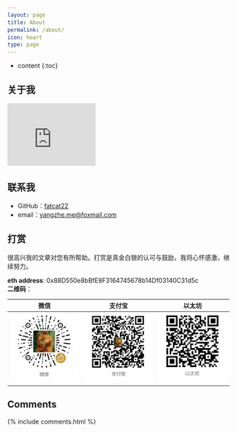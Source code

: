 ```yaml
---
layout: page
title: About
permalink: /about/
icon: heart
type: page
---
```


* content
{:toc}

## 关于我

<iframe src="https://githubbadge.appspot.com/fatcat22?s=1" style="border: 0;height: 142px;width: 200px;overflow: hidden;" frameBorder="0"></iframe>

## 联系我

* GitHub：[fatcat22](https://github.com/fatcat22)
* email：yangzhe.me@foxmail.com

## 打赏

很高兴我的文章对您有所帮助。打赏是真金白银的认可与鼓励，我将心怀感激，继续努力。

**eth address**: 0x88D550e8bBfE8F3164745678b14Df03140C31d5c  
**二维码**：

|            微信            |           支付宝            |                                以太坊                                 |
| :------------------------: | :-------------------------: | :-------------------------------------------------------------------: |
| ![](/donate/wx_qrcode.jpg) | ![](/donate/zfb_qrcode.jpg) | ![0x88D550e8bBfE8F3164745678b14Df03140C31d5c](/donate/eth_qrcode.png) |
|                            |                             |                                                                       |




## Comments

{% include comments.html %}
